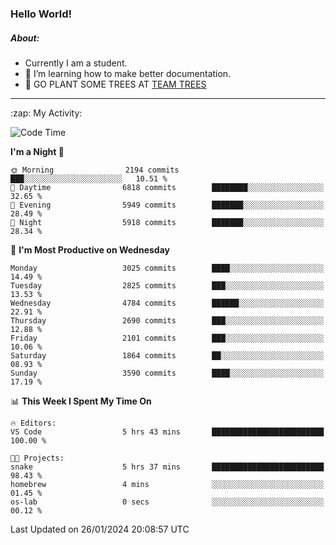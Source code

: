 ### Hello World!

##### About:
- Currently I am a student.
- 🌱 I’m learning how to make better documentation.
- 🌱 GO PLANT SOME TREES AT [TEAM TREES](https://teamtrees.org/)

---
  <summary>:zap: My Activity:</summary>
  
<!--START_SECTION:waka-->
![Code Time](http://img.shields.io/badge/Code%20Time-1%2C274%20hrs%2011%20mins-blue)

**I'm a Night 🦉** 

```text
🌞 Morning                2194 commits        ███░░░░░░░░░░░░░░░░░░░░░░   10.51 % 
🌆 Daytime                6818 commits        ████████░░░░░░░░░░░░░░░░░   32.65 % 
🌃 Evening                5949 commits        ███████░░░░░░░░░░░░░░░░░░   28.49 % 
🌙 Night                  5918 commits        ███████░░░░░░░░░░░░░░░░░░   28.34 % 
```
📅 **I'm Most Productive on Wednesday** 

```text
Monday                   3025 commits        ████░░░░░░░░░░░░░░░░░░░░░   14.49 % 
Tuesday                  2825 commits        ███░░░░░░░░░░░░░░░░░░░░░░   13.53 % 
Wednesday                4784 commits        ██████░░░░░░░░░░░░░░░░░░░   22.91 % 
Thursday                 2690 commits        ███░░░░░░░░░░░░░░░░░░░░░░   12.88 % 
Friday                   2101 commits        ███░░░░░░░░░░░░░░░░░░░░░░   10.06 % 
Saturday                 1864 commits        ██░░░░░░░░░░░░░░░░░░░░░░░   08.93 % 
Sunday                   3590 commits        ████░░░░░░░░░░░░░░░░░░░░░   17.19 % 
```


📊 **This Week I Spent My Time On** 

```text
🔥 Editors: 
VS Code                  5 hrs 43 mins       █████████████████████████   100.00 % 

🐱‍💻 Projects: 
snake                    5 hrs 37 mins       █████████████████████████   98.43 % 
homebrew                 4 mins              ░░░░░░░░░░░░░░░░░░░░░░░░░   01.45 % 
os-lab                   0 secs              ░░░░░░░░░░░░░░░░░░░░░░░░░   00.12 % 
```


 Last Updated on 26/01/2024 20:08:57 UTC
<!--END_SECTION:waka-->
